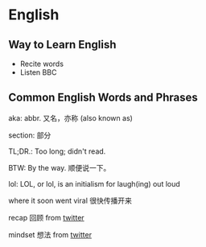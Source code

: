 # English

## Way to Learn English

- Recite words
- Listen BBC

## Common English Words and Phrases

aka: abbr. 又名，亦称 (also known as)

section: 部分

TL;DR.: Too long; didn't read.

BTW: By the way. 顺便说一下。

lol: LOL, or lol, is an initialism for laugh(ing) out loud

where it soon went viral 很快传播开来

recap 回顾 from [twitter](https://twitter.com/jessicamckellar/status/1311349448295854080)

mindset 想法 from [twitter](https://twitter.com/jessicamckellar/status/1160644372792143872?s=20)
